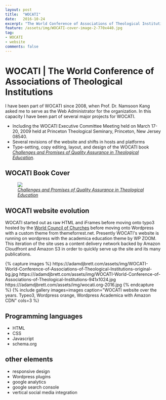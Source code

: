 ```yaml
---
layout: post
title:  "WOCATI"
date:   2016-10-24
excerpt: "The World Conference of Associations of Theological Institutions (WOCATI) serves as a support network for global theological education."
feature: /assets/img/WOCATI-cover-image-2-770x440.jpg
tag:
- WOCATI
- website
comments: false
---
```


# WOCATI | The World Conference of Associations of Theological Institutions

I have been part of WOCATI since 2008, when Prof. Dr. Namsoon Kang asked me to serve as the Web Administrator for the organization.
In this capacity I have been part of several major projects for WOCATI.

* Including the WOCATI Executive Committee Meeting held on March 17-20, 2009 held at Princeton Theological Seminary, Princeton, New Jersey 08540.
* Several revisions of the website and shifts in hosts and platforms  
* Type-setting, copy editing, layout, and design of the WOCATI book [_Challenges and Promises of Quality Assurance in Theological Education_](https:///wocati.org/work/challenges-promises-quality-assurance-theological-education/).

## WOCATI Book Cover
<figure>
	<a href="/assets/img/WOCATI-cover-image-2.jpg"><img src="/assets/img/WOCATI-cover-image-2-677x1024.jpg"></a>
	<figcaption><a href="https:///wocati.org/work/challenges-promises-quality-assurance-theological-education/"><em>Challenges and Promises of Quality Assurance in Theological Education</em></a></figcaption>
</figure>

## WOCATI website evolution
WOCATI started out as raw HTML and iFrames before moving onto typo3 hosted by the [World Council of Churches](https:///oikoumene.org) before moving onto Wordpress with a custom theme from themeforrest.net. Presently WOCATI's website is running on wordpress with the academica education theme by WP ZOOM. This iteration of the site uses a content delivery network backed by Amazon Cloudfront and Amazon S3 in order to quickly serve up the site and its many publications.

{% capture images %}
	https:///adamdjbrett.com/assets/img/WOCATI-World-Conference-of-Associations-of-Theological-Institutions-original-bg.jpg
	https:///adamdjbrett.com/assets/img/WOCATI-World-Conference-of-Associations-of-Theological-Institutions-941x1024.jpg
	https:///adamdjbrett.com/assets/img/wocati.org-2016.jpg
{% endcapture %}
{% include gallery images=images caption="WOCATI website over the years. Typeo3, Wordpress orange, Wordpress Academica with Amazon CDN" cols=3 %}

## Programming languages
* HTML
* CSS
* Javascript
* schema.org

## other elements
* responsive design
* Wordpress plugins
* google analytics
* google search console
* vertical social media integration
